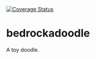 [![Coverage Status](https://coveralls.io/repos/github/ase-unipi/bedrockadoodle/badge.svg?branch=master)](https://coveralls.io/github/ase-unipi/bedrockadoodle?branch=master)

# bedrockadoodle

A toy doodle.